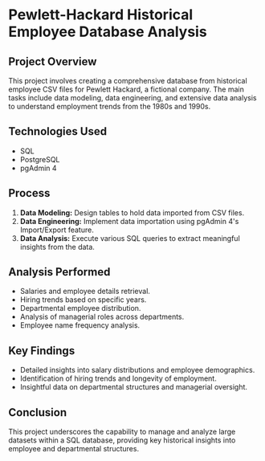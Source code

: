 # Pewlett-Hackard Historical Employee Database Analysis

## Project Overview
This project involves creating a comprehensive database from historical employee CSV files for Pewlett Hackard, a fictional company. The main tasks include data modeling, data engineering, and extensive data analysis to understand employment trends from the 1980s and 1990s.

## Technologies Used
- SQL
- PostgreSQL
- pgAdmin 4

## Process
1. **Data Modeling:** Design tables to hold data imported from CSV files.
2. **Data Engineering:** Implement data importation using pgAdmin 4's Import/Export feature.
3. **Data Analysis:** Execute various SQL queries to extract meaningful insights from the data.

## Analysis Performed
- Salaries and employee details retrieval.
- Hiring trends based on specific years.
- Departmental employee distribution.
- Analysis of managerial roles across departments.
- Employee name frequency analysis.

## Key Findings
- Detailed insights into salary distributions and employee demographics.
- Identification of hiring trends and longevity of employment.
- Insightful data on departmental structures and managerial oversight.

## Conclusion
This project underscores the capability to manage and analyze large datasets within a SQL database, providing key historical insights into employee and departmental structures.

